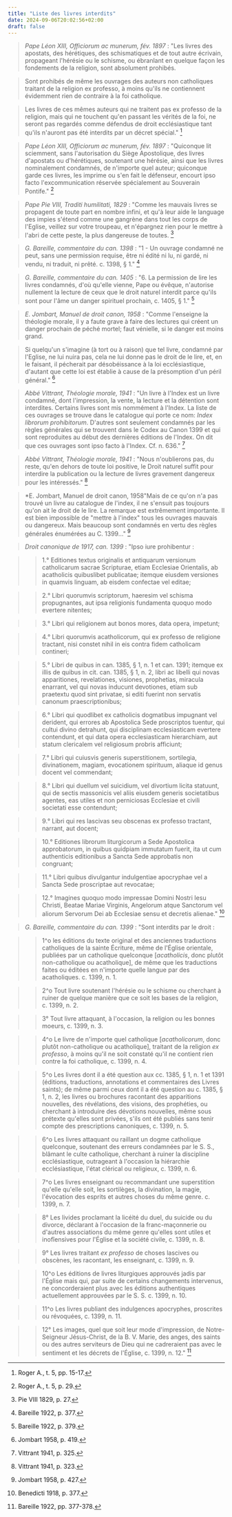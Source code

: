```yaml
---
title: "Liste des livres interdits"
date: 2024-09-06T20:02:56+02:00
draft: false
---
```



> *Pape Léon XIII, Officiorum ac munerum, fév. 1897* : "Les livres des apostats, des hérétiques, des schismatiques et de tout autre écrivain, propageant l'hérésie ou le schisme, ou ébranlant en quelque façon les fondements de la religion, sont absolument prohibés.

> Sont prohibés de même les ouvrages des auteurs non catholiques traitant de la religion ex professo, à moins qu'ils ne contiennent évidemment rien de contraire à la foi catholique. 

> Les livres de ces mêmes auteurs qui ne traitent pas ex professo de la religion, mais qui ne touchent qu'en passant les vérités de la foi, ne seront pas regardés comme défendus de droit ecclésiastique tant qu'ils n'auront pas été interdits par un décret spécial." [^1]

[^1]: Roger A., t. 5, pp. 15-17.

> *Pape Léon XIII, Officiorum ac munerum, fév. 1897* : "Quiconque lit sciemment, sans l'autorisation du Siège Apostolique, des livres d'apostats ou d'hérétiques, soutenant une hérésie, ainsi que les livres nominalement condamnés, de n'importe quel auteur; quiconque garde ces livres, les imprime ou s'en fait le défenseur, encourt ipso facto l'excommunication réservée spécialement au Souverain Pontife." [^2]

[^2]: Roger A., t. 5, p. 29.

> *Pape Pie VIII, Traditi humilitati, 1829* : "Comme les mauvais livres se propagent de toute part en nombre infini, et qu'à leur aide le language des impies s'étend comme une gangrène dans tout les corps de l'Eglise, veillez sur votre troupeau, et n'épargnez rien pour le mettre à l'abri de cette peste, la plus dangereuse de toutes. [^3]

[^3]: Pie VIII 1829, p. 27.

> *G. Bareille, commentaire du can. 1398* : "1 - Un ouvrage condamné ne peut, sans une permission requise, être ni édité ni lu, ni gardé, ni vendu, ni traduit, ni prêté. c. 1398, § 1." [^4]

[^4]: Bareille 1922, p. 377.


> *G. Bareille, commentaire du can. 1405* : "6. La permission de lire les livres condamnés, d'où qu'elle vienne, Pape ou évêque, n'autorise nullement la lecture de ceux que le droit naturel interdit parce qu'ils sont pour l'âme un danger spirituel prochain, c. 1405, § 1." [^5]

[^5]: Bareille 1922, p. 379.

> *E. Jombart, Manuel de droit canon, 1958* : "Comme l'enseigne la théologie morale, il y a faute grave à faire des lectures qui créent un danger prochain de péché mortel; faut vénielle, si le danger est moins grand.

> Si quelqu'un s'imagine (à tort ou à raison) que tel livre, condamné par l'Eglise, ne lui nuira pas, cela ne lui donne pas le droit de le lire, et, en le faisant, il pécherait par désobéissance à la loi ecclésiastique, d'autant que cette loi est établie à cause de la présomption d'un péril général." [^6]

[^6]: Jombart 1958, p. 419.

> *Abbé Vittrant, Théologie morale, 1941* : "Un livre à l'Index est un livre condamné, dont l'impression, la vente, la lecture et la détention sont interdites. Certains livres sont mis nommément à l'Index. La liste de ces ouvrages se trouve dans le catalogue qui porte ce nom: *Index librorum prohibitorum*. D'autres sont seulement condamnés par les règles générales qui se trouvent dans le Codex au Canon 1399 et qui sont reproduites au début des dernières éditions de l'Index. On dit que ces ouvrages sont ipso facto à l'Index. Cf. n. 636." [^7]

[^7]: Vittrant 1941, p. 325.

> *Abbé Vittrant, Théologie morale, 1941* : "Nous n'oublierons pas, du reste, qu'en dehors de toute loi positive, le Droit naturel suffit pour interdire la publication ou la lecture de livres gravement dangereux pour les intéressés." [^8]

[^8]: Vittrant 1941, p. 323. 

> *E. Jombart, Manuel de droit canon, 1958"Mais de ce qu'on n'a pas trouvé un livre au catalogue de l'index, il ne s'ensuit pas toujours qu'on ait le droit de le lire. La remarque est extrêmement importante. Il est bien impossible de "mettre à l'index" tous les ouvrages mauvais ou dangereux. Mais beaucoup sont condamnés en vertu des règles générales énumérées au C. 1399..." [^9]

[^9]: Jombart 1958, p. 427.

> *Droit canonique de 1917, can. 1399* : "Ipso iure prohibentur : 

>> 1.° Editiones textus originalis et antiquarum versionum catholicarum sacrae Scripturae, etiam Ecclesiae Orientalis, ab acatholicis quibuslibet publicatae; itemque eiusdem versiones in quamvis linguam, ab eisdem confectae vel editae;

>> 2.° Libri quorumvis scriptorum, haeresim vel schisma propugnantes, aut ipsa religionis fundamenta quoquo modo evertere nitentes; 

>> 3.° Libri qui religionem aut bonos mores, data opera, impetunt; 

>> 4.° Libri quorumvis acatholicorum, qui ex professo de religione tractant, nisi constet nihil in eis contra fidem catholicam contineri;


>> 5.° Libri de quibus in can. 1385, § 1, n. 1 et can. 1391; itemque ex illis de quibus in cit. can. 1385, § 1, n. 2, libri ac libelli qui novas apparitiones, revelationes, visiones, prophetias, miracula enarrant, vel qui novas inducunt devotiones, etiam sub praetextu quod sint privatae, si editi fuerint non servatis canonum praescriptionibus; 

>> 6.° Libri qui quodlibet ex catholicis dogmatibus impugnant vel derident, qui errores ab Apostolica Sede proscriptos tuentur, qui cultui divino detrahunt, qui disciplinam ecclesiasticam evertere contendunt, et qui data opera ecclesiasticam hierarchiam, aut statum clericalem vel religiosum probris afficiunt; 

>> 7.° Libri qui cuiusvis generis superstitionem, sortilegia, divinationem, magiam, evocationem spirituum, aliaque id genus docent vel commendant; 

>> 8.° Libri qui duellum vel suicidium, vel divortium licita statuunt, qui de sectis massonicis vel aliis eiusdem generis societatibus agentes, eas utiles et non perniciosas Ecclesiae et civili societati esse contendunt; 

>> 9.° Libri qui res lascivas seu obscenas ex professo tractant, narrant, aut docent; 

>> 10.° Editiones librorum liturgicorum a Sede Apostolica approbatorum, in quibus quidpiam immutatum fuerit, ita ut cum authenticis editionibus a Sancta Sede approbatis non congruant; 

>> 11.° Libri quibus divulgantur indulgentiae apocryphae vel a Sancta Sede proscriptae aut revocatae; 

>> 12.° Imagines quoquo modo impressae Domini Nostri Iesu Christi, Beatae Mariae Virginis, Angelorum atque Sanctorum vel aliorum Servorum Dei ab Ecclesiae sensu et decretis alienae." [^10]

[^10]: Benedicti 1918, p. 377.

> *G. Bareille, commentaire du can. 1399* : "Sont interdits par le droit : 

>> 1^o les éditions du texte original et des anciennes traductions catholiques de la sainte Écriture, même de l'Église orientale, publiées par un catholique quelconque [*acatholicis*, donc plutôt non-catholique ou acatholique], de même que les traductions faites ou éditées en n'importe quelle langue par des acatholiques. c. 1399, n. 1.

>> 2^o Tout livre soutenant l'hérésie ou le schisme ou cherchant à ruiner de quelque manière que ce soit les bases de la religion, c. 1399, n.  2.

>> 3° Tout livre attaquant, à l'occasion, la religion ou les bonnes moeurs, c. 1399, n. 3.

>> 4^o Le livre de n'importe quel catholique [*acatholicorum*, donc plutôt non-catholique ou acatholique], traitant de la religion *ex professo*, à moins qu'il ne soit constaté qu'il ne contient rien contre la foi catholique, c. 1399, n. 4.

>> 5^o Les livres dont il a été question aux cc. 1385, § 1, n. 1 et 1391 (éditions, traductions, annotations et commentaires des Livres saints); de même parmi ceux dont il a été question au c. 1385, § 1, n. 2, les livres ou brochures racontant des apparitions nouvelles, des révélations, des visions, des prophéties, ou cherchant à introduire des dévotions nouvelles, même sous prétexte qu'elles sont privées, s'ils ont été publiés sans tenir compte des prescriptions canoniques, c. 1399, n. 5.

>> 6^o Les livres attaquant ou raillant un dogme catholique quelconque, soutenant des erreurs condamnées par le S. S., blâmant le culte catholique, cherchant à ruiner la discipline ecclésiastique, outrageant à l'occasion la hiérarchie ecclésiastique, l'état clérical ou religieux, c.  1399, n. 6.

>> 7^o Les livres enseignant ou recommandant une superstition qu'elle qu'elle soit, les sortilèges, la divination, la magie, l'évocation des esprits et autres choses du même genre. c. 1399, n. 7.

>> 8° Les livides proclamant la licéité du duel, du suicide ou du divorce, déclarant à l'occasion de la franc-maçonnerie ou d'autres associations du même genre qu'elles sont utiles et inofîensives pour l'Église et la société civile, c. 1399, n. 8.

>> 9° Les livres traitant *ex professo* de choses lascives ou obscènes, les racontant, les enseignant, c. 1399, n. 9. 

>> 10^o Les éditions de livres liturgiques approuvés jadis par l'Église mais qui, par suite de certains changements intervenus, ne concorderaient plus avec les éditions authentiques actuellement approuvées par le S.  S. c. 1399, n. 10.

>> 11^o Les livres publiant des indulgences apocryphes, proscrites ou révoquées, c. 1399, n. 11.

>> 12° Les images, quel que soit leur mode d'impression, de Notre-Seigneur Jésus-Christ, de la B. V. Marie, des anges, des saints ou des autres serviteurs de Dieu qui ne cadreraient pas avec le sentiment et les décrets de l'Église, c. 1399, n. 12." [^11]

[^11]: Bareille 1922, pp. 377-378.




